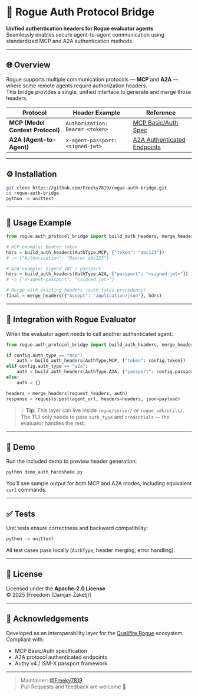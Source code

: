 # 🧩 Rogue Auth Protocol Bridge

**Unified authentication headers for Rogue evaluator agents**  
Seamlessly enables secure agent-to-agent communication using standardized MCP and A2A authentication methods.

---

## 🌐 Overview

Rogue supports multiple communication protocols — **MCP** and **A2A** — where some remote agents require authorization headers.  
This bridge provides a single, unified interface to generate and merge those headers.

| Protocol | Header Example | Reference |
|-----------|----------------|------------|
| **MCP (Model Context Protocol)** | `Authorization: Bearer <token>` | [MCP Basic/Auth Spec](https://modelcontextprotocol.io/specification/draft/basic/authorization) |
| **A2A (Agent-to-Agent)** | `x-agent-passport: <signed-jwt>` | [A2A Authenticated Endpoints](https://a2aprotocol.ai/docs/guide/a2a-samples-hello-world#authenticated-endpoints) |

---

## ⚙️ Installation

```bash
git clone https://github.com/Freeky7819/rogue-auth-bridge.git
cd rogue-auth-bridge
python -m unittest
```

---

## 🧠 Usage Example

```python
from rogue.auth_protocol_bridge import build_auth_headers, merge_headers, AuthType

# MCP example: Bearer token
hdrs = build_auth_headers(AuthType.MCP, {"token": "abc123"})
# -> {"Authorization": "Bearer abc123"}

# A2A example: Signed JWT / passport
hdrs = build_auth_headers(AuthType.A2A, {"passport": "<signed.jwt>"})
# -> {"x-agent-passport": "<signed.jwt>"}

# Merge with existing headers (auth takes precedence)
final = merge_headers({"Accept": "application/json"}, hdrs)
```

---

## 🧩 Integration with Rogue Evaluator

When the evaluator agent needs to call another authenticated agent:

```python
from rogue.auth_protocol_bridge import build_auth_headers, merge_headers, AuthType

if config.auth_type == "mcp":
    auth = build_auth_headers(AuthType.MCP, {"token": config.token})
elif config.auth_type == "a2a":
    auth = build_auth_headers(AuthType.A2A, {"passport": config.passport})
else:
    auth = {}

headers = merge_headers(request_headers, auth)
response = requests.post(agent_url, headers=headers, json=payload)
```

> 💡 **Tip:** This layer can live inside `rogue/server/` or `rogue_sdk/utils/`.  
> The TUI only needs to pass `auth_type` and `credentials` — the evaluator handles the rest.

---

## 🧪 Demo

Run the included demo to preview header generation:

```bash
python demo_auth_handshake.py
```

You’ll see sample output for both MCP and A2A modes, including equivalent `curl` commands.

---

## ✅ Tests

Unit tests ensure correctness and backward compatibility:

```bash
python -m unittest
```

All test cases pass locally (`AuthType`, header merging, error handling).

---

## 📜 License

Licensed under the **Apache-2.0 License**  
© 2025 [Freedom (Damjan Žakelj)]

---

## 🤝 Acknowledgements

Developed as an interoperability layer for the [Qualifire Rogue](https://github.com/qualifire-dev/rogue) ecosystem.  
Compliant with:
- MCP Basic/Auth specification  
- A2A protocol authenticated endpoints  
- Authy v4 / ISM-X passport framework

---

> Maintainer: [@Freeky7819](https://github.com/Freeky7819)  
> Pull Requests and feedback are welcome 🚀
